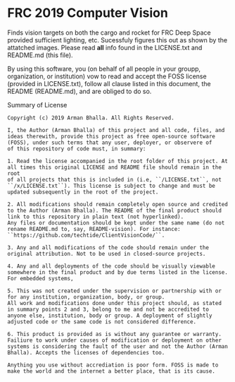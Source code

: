 # FRC 2019 Computer Vision 

Finds vision targets on both the cargo and rocket for FRC Deep Space provided sufficient lighting, etc. Sucessfuly figures this out as shown by the attatched images. Please read **all** info found in the LICENSE.txt and README.md (this file).

By using this software, you (on behalf of all people in your groupp, organization, or institution) vow to read and accept the FOSS license (provided in LICENSE.txt), follow all clause listed in this document, the README (README.md), and are obliged to do so.

Summary of License
```
Copyright (c) 2019 Arman Bhalla. All Rights Reserved.

I, the Author (Arman Bhalla) of this project and all code, files, and ideas therewith, provide this project as free open-source software (FOSS), under such terms that any user, deployer, or observere of
of this repository of code must, in summary:

1. Read the license accompanied in the root folder of this project. At all times this original LICENSE and README file should remain in the root
of all projects that this is included in (i.e, ``/LICENSE.txt``, not ``/x/LICENSE.txt``). This license is subject to change and must be updated subsequently in the root of the project.

2. All modifications should remain completely open source and credited to the Author (Arman Bhalla). The README of the final product should link to this repository in plain text (not hyperlinked). 
Any files or documentation should be kept under the same name (do not rename README.md to, say, README-vision). For instance: ``https://github.com/techtide/ClientVisionCode/``.

3. Any and all modifications of the code should remain under the original attribution. Not to be used in closed-source projects.

4. Any and all deployments of the code should be visually viewable somewhere in the final product and by due terms listed in the license. For embedded systems, 

5. This was not created under the supervision or partnership with or for any institution, organization, body, or group.
All work and modifications done under this project should, as stated in summary points 2 and 3, belong to me and not be accredited to anyone else, institution, body or group. A deployment of slightly adjusted code or the same code is not considered difference. 

6. This product is provided as is without any guarantee or warranty. Failiure to work under causes of modification or deployment on other systems is considering the fault of the user and not the Author (Arman Bhalla). Accepts the licenses of dependencies too.

Anything you use without accrediation is poor form. FOSS is made to make the world and the internet a better place, that is its cause.
```
